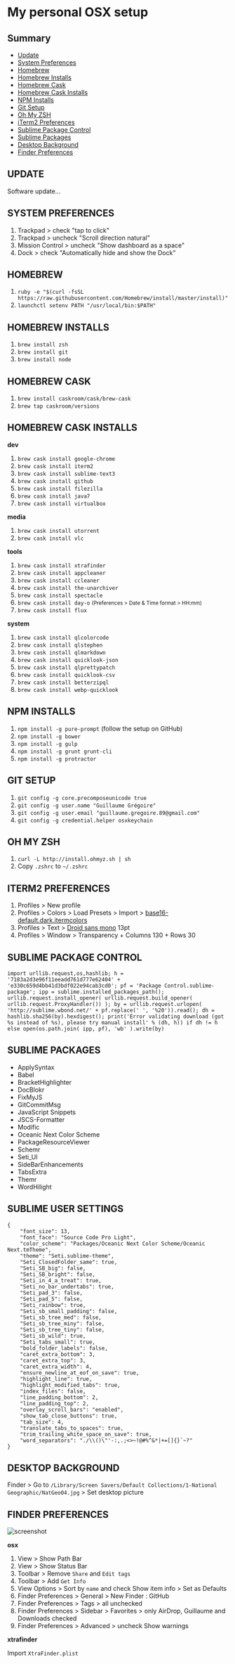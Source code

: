 # My personal OSX setup

## Summary

* [Update](#update)
* [System Preferences](#system-preferences)
* [Homebrew](#homebrew)
* [Homebrew Installs](#homebrew-installs)
* [Homebrew Cask](#homebrew-cask)
* [Homebrew Cask Installs](#homebrew-cask-installs)
* [NPM Installs](#npm-installs)
* [Git Setup](#git-setup)
* [Oh My ZSH](#oh-my-zsh)
* [iTerm2 Preferences](#iterm2-preferences)
* [Sublime Package Control](#sublime-package-control)
* [Sublime Packages](#sublime-packages)
* [Desktop Background](#desktop-background)
* [Finder Preferences](#finder-preferences)

## UPDATE

Software update...

## SYSTEM PREFERENCES

1. Trackpad > check "tap to click"
2. Trackpad > uncheck "Scroll direction natural"
3. Mission Control > uncheck "Show dashboard as a space"
4. Dock > check "Automatically hide and show the Dock"

## HOMEBREW

1. `ruby -e "$(curl -fsSL https://raw.githubusercontent.com/Homebrew/install/master/install)"`
2. `launchctl setenv PATH "/usr/local/bin:$PATH"`

## HOMEBREW INSTALLS

1. `brew install zsh`
2. `brew install git`
3. `brew install node`

## HOMEBREW CASK

1. `brew install caskroom/cask/brew-cask`
2. `brew tap caskroom/versions`

## HOMEBREW CASK INSTALLS

__dev__

1. `brew cask install google-chrome`
2. `brew cask install iterm2`
3. `brew cask install sublime-text3`
4. `brew cask install github`
5. `brew cask install filezilla`
6. `brew cask install java7`
7. `brew cask install virtualbox`

__media__

1. `brew cask install utorrent`
2. `brew cask install vlc`

__tools__

1. `brew cask install xtrafinder`
2. `brew cask install appcleaner`
3. `brew cask install ccleaner`
5. `brew cask install the-unarchiver`
6. `brew cask install spectacle`
7. `brew cask install day-o` <small>(Preferences > Date & Time format > HH:mm)</small>
8. `brew cask install flux`

__system__

1. `brew cask install qlcolorcode`
2. `brew cask install qlstephen`
3. `brew cask install qlmarkdown`
4. `brew cask install quicklook-json`
5. `brew cask install qlprettypatch`
6. `brew cask install quicklook-csv`
7. `brew cask install betterzipql`
8. `brew cask install webp-quicklook`

## NPM INSTALLS

1. `npm install -g pure-prompt` (follow the setup on GitHub)
2. `npm install -g bower`
3. `npm install -g gulp`
4. `npm install -g grunt grunt-cli`
5. `npm install -g protractor`

## GIT SETUP

1. `git config -g core.precomposeunicode true`
2. `git config -g user.name "Guillaume Grégoire"`
3. `git config -g user.email "guillaume.gregoire.89@gmail.com"`
4. `git config -g credential.helper osxkeychain`

## OH MY ZSH

1. `curl -L http://install.ohmyz.sh | sh`
2. Copy `.zshrc` to `~/.zshrc`

## ITERM2 PREFERENCES

1. Profiles > New profile
2. Profiles > Colors > Load Presets > Import > [base16-default.dark.itermcolors](https://github.com/chriskempson/base16-iterm2)
3. Profiles > Text > [Droid sans mono](http://www.fontsquirrel.com/fonts/droid-sans-mono) 13pt
4. Profiles > Window > Transparency + Columns 130 + Rows 30

## SUBLIME PACKAGE CONTROL

`import urllib.request,os,hashlib; h = '7183a2d3e96f11eeadd761d777e62404' + 'e330c659d4bb41d3bdf022e94cab3cd0'; pf = 'Package Control.sublime-package'; ipp = sublime.installed_packages_path(); urllib.request.install_opener( urllib.request.build_opener( urllib.request.ProxyHandler()) ); by = urllib.request.urlopen( 'http://sublime.wbond.net/' + pf.replace(' ', '%20')).read(); dh = hashlib.sha256(by).hexdigest(); print('Error validating download (got %s instead of %s), please try manual install' % (dh, h)) if dh != h else open(os.path.join( ipp, pf), 'wb' ).write(by)`

## SUBLIME PACKAGES

- ApplySyntax
- Babel
- BracketHighlighter
- DocBlokr
- FixMyJS
- GitCommitMsg
- JavaScript Snippets
- JSCS-Formatter
- Modific
- Oceanic Next Color Scheme
- PackageResourceViewer
- Schemr
- Seti_UI
- SideBarEnhancements
- TabsExtra
- Themr
- WordHilight

## SUBLIME USER SETTINGS

```
{
    "font_size": 13,
    "font_face": "Source Code Pro Light",
    "color_scheme": "Packages/Oceanic Next Color Scheme/Oceanic Next.tmTheme",
    "theme": "Seti.sublime-theme",
    "Seti_ClosedFolder_same": true,
    "Seti_SB_big": false,
    "Seti_SB_bright": false,
    "Seti_in_4_a_treat": true,
    "Seti_no_bar_undertabs": true,
    "Seti_pad_3": false,
    "Seti_pad_5": false,
    "Seti_rainbow": true,
    "Seti_sb_small_padding": false,
    "Seti_sb_tree_med": false,
    "Seti_sb_tree_miny": false,
    "Seti_sb_tree_tiny": false,
    "Seti_sb_wild": true,
    "Seti_tabs_small": true,
    "bold_folder_labels": false,
    "caret_extra_bottom": 3,
    "caret_extra_top": 3,
    "caret_extra_width": 4,
    "ensure_newline_at_eof_on_save": true,
    "highlight_line": true,
    "highlight_modified_tabs": true,
    "index_files": false,
    "line_padding_bottom": 2,
    "line_padding_top": 2,
    "overlay_scroll_bars": "enabled",
    "show_tab_close_buttons": true,
    "tab_size": 4,
    "translate_tabs_to_spaces": true,
    "trim_trailing_white_space_on_save": true,
    "word_separators": "./\\()\"'-:,.;<>~!@#%^&*|+=[]{}`~?"
}
```

## DESKTOP BACKGROUND

Finder > Go to `/Library/Screen Savers/Default Collections/1-National Geographic/NatGeo04.jpg` > Set desktop picture

## FINDER PREFERENCES

![screenshot](https://raw.githubusercontent.com/ggregoire/osx-setup/master/finder.png)

__osx__

1. View > Show Path Bar
2. View > Show Status Bar
3. Toolbar > Remove `Share` and `Edit tags`
4. Toolbar > Add `Get Info`
5. View Options > Sort by `name` and check Show item info > Set as Defaults
6. Finder Preferences > General > New Finder : GitHub
7. Finder Preferences > Tags > all unchecked
8. Finder Preferences > Sidebar > Favorites > only AirDrop, Guillaume and Downloads checked
9. Finder Preferences > Advanced > uncheck Show warnings

__xtrafinder__

Import `XtraFinder.plist`


